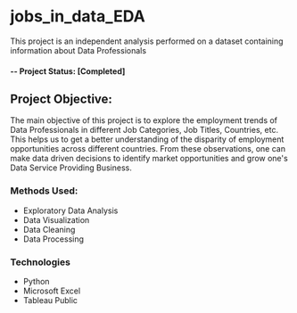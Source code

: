 # jobs_in_data_EDA
This project is an independent analysis performed on a dataset containing information about Data Professionals

#### -- Project Status: [Completed]

## Project Objective:
The main objective of this project is to explore the employment trends of Data Professionals in different Job Categories, Job Titles, Countries, etc. This helps us to get a better understanding of the disparity of employment opportunities across different countries. From these observations, one can make data driven decisions to identify market opportunities and grow one's Data Service Providing Business.

### Methods Used:
* Exploratory Data Analysis
* Data Visualization
* Data Cleaning
* Data Processing

### Technologies
* Python
* Microsoft Excel
* Tableau Public
